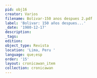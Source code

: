 ```yaml
---
pid: obj16
creator: Varios
filename: Bolivar-150 anos despues 2.pdf
label: 'Bolivar: 150 años despues...'
_date: '1980-12-17'
description:
_tags:
edition:
object_type: Revista
location: 'Lima, Peru '
language: que;esp
order: '15'
layout: cronicawan_item
collection: cronicawan
---
```

